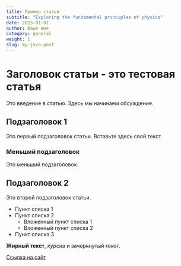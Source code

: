 ```yaml
---
title: Пример статьи
subtitle: "Exploring the fundamental principles of physics"
date: 2023-01-01
author: Ваше имя
category: general
weight: 1
slug: my-java-post
---
```


# Заголовок статьи - это тестовая статья

Это введение в статью. Здесь мы начинаем обсуждение.

## Подзаголовок 1

Это первый подзаголовок статьи. Вставьте здесь свой текст.

### Меньший подзаголовок

Это меньший подзаголовок.

## Подзаголовок 2

Это второй подзаголовок статьи.

- Пункт списка 1
- Пункт списка 2
    - Вложенный пункт списка 1
    - Вложенный пункт списка 2
- Пункт списка 3

**Жирный текст**, *курсив* и ~~зачеркнутый текст~~.

[Ссылка на сайт](https://example.com)

